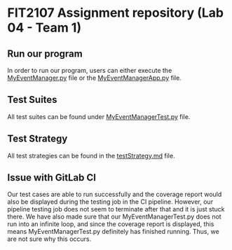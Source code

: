 # FIT2107 Assignment repository (Lab 04 - Team 1)

## Run our program
In order to run our program, users can either execute the [MyEventManager.py](MyEventManager.py) file or the [MyEventManagerApp.py](MyEventManagerApp.py) file.


## Test Suites
All test suites can be found under [MyEventManagerTest.py](MyEventManagerTest.py) file.

## Test Strategy
All test strategies can be found in the [testStrategy.md](testStrategy.md) file.

## Issue with GitLab CI
Our test cases are able to run successfully and the coverage report would also be displayed during the testing job in the CI pipeline. However, our pipeline testing job does not seem to terminate after that and it is just stuck there. We have also made sure that our MyEventManagerTest.py does not run into an infinite loop, and since the coverage report is displayed, this means MyEventManagerTest.py definitely has finished running. Thus, we are not sure why this occurs.



